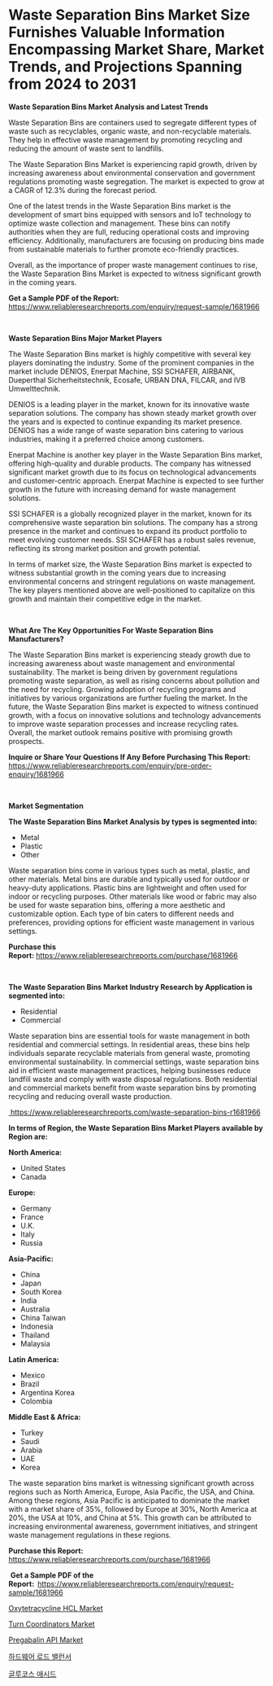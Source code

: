 <p><h1>Waste Separation Bins Market Size Furnishes Valuable Information Encompassing Market Share, Market Trends, and Projections Spanning from 2024 to 2031</h1></p><p><strong>Waste Separation Bins Market Analysis and Latest Trends</strong></p>
<p><p>Waste Separation Bins are containers used to segregate different types of waste such as recyclables, organic waste, and non-recyclable materials. They help in effective waste management by promoting recycling and reducing the amount of waste sent to landfills.</p><p>The Waste Separation Bins Market is experiencing rapid growth, driven by increasing awareness about environmental conservation and government regulations promoting waste segregation. The market is expected to grow at a CAGR of 12.3% during the forecast period. </p><p>One of the latest trends in the Waste Separation Bins market is the development of smart bins equipped with sensors and IoT technology to optimize waste collection and management. These bins can notify authorities when they are full, reducing operational costs and improving efficiency. Additionally, manufacturers are focusing on producing bins made from sustainable materials to further promote eco-friendly practices.</p><p>Overall, as the importance of proper waste management continues to rise, the Waste Separation Bins Market is expected to witness significant growth in the coming years.</p></p>
<p><strong>Get a Sample PDF of the Report:&nbsp;</strong> <a href="https://www.reliableresearchreports.com/enquiry/request-sample/1681966">https://www.reliableresearchreports.com/enquiry/request-sample/1681966</a></p>
<p>&nbsp;</p>
<p><strong>Waste Separation Bins Major Market Players</strong></p>
<p><p>The Waste Separation Bins market is highly competitive with several key players dominating the industry. Some of the prominent companies in the market include DENIOS, Enerpat Machine, SSI SCHAFER, AIRBANK, Dueperthal Sicherheitstechnik, Ecosafe, URBAN DNA, FILCAR, and IVB Umwelttechnik.</p><p>DENIOS is a leading player in the market, known for its innovative waste separation solutions. The company has shown steady market growth over the years and is expected to continue expanding its market presence. DENIOS has a wide range of waste separation bins catering to various industries, making it a preferred choice among customers.</p><p>Enerpat Machine is another key player in the Waste Separation Bins market, offering high-quality and durable products. The company has witnessed significant market growth due to its focus on technological advancements and customer-centric approach. Enerpat Machine is expected to see further growth in the future with increasing demand for waste management solutions.</p><p>SSI SCHAFER is a globally recognized player in the market, known for its comprehensive waste separation bin solutions. The company has a strong presence in the market and continues to expand its product portfolio to meet evolving customer needs. SSI SCHAFER has a robust sales revenue, reflecting its strong market position and growth potential.</p><p>In terms of market size, the Waste Separation Bins market is expected to witness substantial growth in the coming years due to increasing environmental concerns and stringent regulations on waste management. The key players mentioned above are well-positioned to capitalize on this growth and maintain their competitive edge in the market.</p></p>
<p>&nbsp;</p>
<p><strong>What Are The Key Opportunities For Waste Separation Bins Manufacturers?</strong></p>
<p><p>The Waste Separation Bins market is experiencing steady growth due to increasing awareness about waste management and environmental sustainability. The market is being driven by government regulations promoting waste separation, as well as rising concerns about pollution and the need for recycling. Growing adoption of recycling programs and initiatives by various organizations are further fueling the market. In the future, the Waste Separation Bins market is expected to witness continued growth, with a focus on innovative solutions and technology advancements to improve waste separation processes and increase recycling rates. Overall, the market outlook remains positive with promising growth prospects.</p></p>
<p><strong>Inquire or Share Your Questions If Any Before Purchasing This Report:</strong> <a href="https://www.reliableresearchreports.com/enquiry/pre-order-enquiry/1681966">https://www.reliableresearchreports.com/enquiry/pre-order-enquiry/1681966</a></p>
<p>&nbsp;</p>
<p><strong>Market Segmentation</strong></p>
<p><strong>The Waste Separation Bins Market Analysis by types is segmented into:</strong></p>
<p><ul><li>Metal</li><li>Plastic</li><li>Other</li></ul></p>
<p><p>Waste separation bins come in various types such as metal, plastic, and other materials. Metal bins are durable and typically used for outdoor or heavy-duty applications. Plastic bins are lightweight and often used for indoor or recycling purposes. Other materials like wood or fabric may also be used for waste separation bins, offering a more aesthetic and customizable option. Each type of bin caters to different needs and preferences, providing options for efficient waste management in various settings.</p></p>
<p><strong>Purchase this Report:&nbsp;</strong><a href="https://www.reliableresearchreports.com/purchase/1681966">https://www.reliableresearchreports.com/purchase/1681966</a></p>
<p>&nbsp;</p>
<p><strong>The Waste Separation Bins Market Industry Research by Application is segmented into:</strong></p>
<p><ul><li>Residential</li><li>Commercial</li></ul></p>
<p><p>Waste separation bins are essential tools for waste management in both residential and commercial settings. In residential areas, these bins help individuals separate recyclable materials from general waste, promoting environmental sustainability. In commercial settings, waste separation bins aid in efficient waste management practices, helping businesses reduce landfill waste and comply with waste disposal regulations. Both residential and commercial markets benefit from waste separation bins by promoting recycling and reducing overall waste production.</p></p>
<p><a href="https://www.reliableresearchreports.com/waste-separation-bins-r1681966">&nbsp;https://www.reliableresearchreports.com/waste-separation-bins-r1681966</a></p>
<p><strong>In terms of Region, the Waste Separation Bins Market Players available by Region are:</strong></p>
<p>
    <p> <strong> North America: </strong>
        <ul>
            <li>United States</li>
            <li>Canada</li>
        </ul>
        </p> 
    <p> <strong> Europe: </strong>
        <ul>
            <li>Germany</li>
            <li>France</li>
            <li>U.K.</li>
            <li>Italy</li>
            <li>Russia</li>
        </ul>
        </p> 
    <p> <strong> Asia-Pacific: </strong>
        <ul>
            <li>China</li>
            <li>Japan</li>
            <li>South Korea</li>
            <li>India</li>
            <li>Australia</li>
            <li>China Taiwan</li>
            <li>Indonesia</li>
            <li>Thailand</li>
            <li>Malaysia</li>
        </ul>
        </p> 
    <p> <strong> Latin America: </strong>
        <ul>
            <li>Mexico</li>
            <li>Brazil</li>
            <li>Argentina Korea</li>
            <li>Colombia</li>
        </ul>
        </p> 
    <p> <strong> Middle East & Africa: </strong>
        <ul>
            <li>Turkey</li>
            <li>Saudi</li>
            <li>Arabia</li>
            <li>UAE</li>
            <li>Korea</li>
        </ul>
    </p>
    </p>
<p><p>The waste separation bins market is witnessing significant growth across regions such as North America, Europe, Asia Pacific, the USA, and China. Among these regions, Asia Pacific is anticipated to dominate the market with a market share of 35%, followed by Europe at 30%, North America at 20%, the USA at 10%, and China at 5%. This growth can be attributed to increasing environmental awareness, government initiatives, and stringent waste management regulations in these regions.</p></p>
<p><strong>Purchase this Report: </strong><a href="https://www.reliableresearchreports.com/purchase/1681966">https://www.reliableresearchreports.com/purchase/1681966</a></p>
<p>&nbsp;<strong>Get a Sample PDF of the Report:&nbsp;&nbsp;</strong><a href="https://www.reliableresearchreports.com/enquiry/request-sample/1681966">https://www.reliableresearchreports.com/enquiry/request-sample/1681966</a></p>
<p><strong></strong></p>
<p><p><a href="https://issuu.com/reportprime-2/docs/oxytetracycline-hcl-market-size-2030.pptx">Oxytetracycline HCL Market</a></p><p><a href="https://github.com/brenzgnarento/Market-Research-Report-List-2/blob/main/turn-coordinators-market.md">Turn Coordinators Market</a></p><p><a href="https://issuu.com/reportprime-2/docs/pregabalin-api-market-size-2030.pptx">Pregabalin API Market</a></p><p><a href="https://medium.com/@kellyclarkson42/%ED%95%98%EB%93%9C%EC%9B%A8%EC%96%B4-%EB%A1%9C%EB%93%9C-%EB%B0%B8%EB%9F%B0%EC%84%9C-%EC%8B%9C%EC%9E%A5-%EC%A0%84%EB%A7%9D-%EC%82%B0%EC%97%85-%EA%B0%9C%EC%9A%94-%EB%B0%8F-%EC%98%88%EC%B8%A1-2024%EB%85%84%EB%B6%80%ED%84%B0-2031%EB%85%84-e462e1730654">하드웨어 로드 밸런서</a></p><p><a href="https://medium.com/@deborahward03/%EA%B8%80%EB%A3%A8%EC%BD%94%EC%8A%A4-%EC%95%A0%EC%94%A8%EB%93%9C-%EC%8B%9C%EC%9E%A5-2031%EB%85%84%EA%B9%8C%EC%A7%80%EC%9D%98-%ED%8A%B8%EB%A0%8C%EB%93%9C-%EC%98%88%EC%B8%A1-%EB%B0%8F-%EA%B2%BD%EC%9F%81-%EB%B6%84%EC%84%9D-dd6e11f42c35">글루코스 애시드</a></p></p>